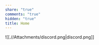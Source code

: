 ```yaml
---
share: "true"
comments: "true"
hidden: "true"
title: Home
---
```


![[.//Attachments/discord.png|discord.png]]